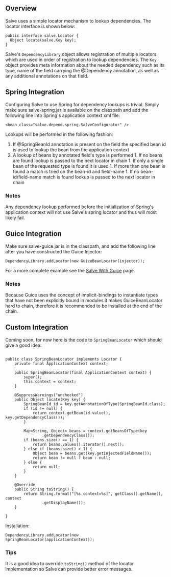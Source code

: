 ## Overview ##
Salve uses a simple locator mechanism to lookup dependencies. The locator interface is shown below:

```
public interface salve.Locator {
  Object locate(salve.Key key);
}
```

Salve's `DependencyLibrary` object allows registration of multiple locators which are used in order of registration to lookup dependencies. The `Key` object provides meta information about the needed dependency such as its type, name of the field carrying the @Dependency annotation, as well as any additional annotations on that field.

## Spring Integration ##

Configuring Salve to use Spring for dependency lookups is trivial. Simply make sure salve-spring.jar is available on the classpath and add the following line into Spring's application context xml file:

```
<bean class="salve.depend.spring.SalveConfigurator" />
```

Lookups will be performed in the following fashion:
  1. If @SpringBeanId annotation is present on the field the specified bean id is used to lookup the bean from the application context
  1. A lookup of beans by annotated field's type is performed
    1. If no beans are found lookup is passed to the next locator in chain
    1. If only a single bean of the requested type is found it is used
    1. If more than one bean is found a match is tried on the bean-id and field-name
    1. If no bean-id/field-name match is found lookup is passed to the next locator in chain

### Notes ###
Any dependency lookup performed before the initialization of Spring's application context will not use Salve's spring locator and thus will most likely fail.

## Guice Integration ##
Make sure salve-guice.jar is in the classpath, and add the following line after you have constructed the Guice Injector:

```
DependencyLibrary.addLocator(new GuiceBeanLocator(injector));
```

For a more complete example see the [Salve With Guice](SalveWIthGuice.md) page.

### Notes ###
Because Guice uses the concept of implicit-bindings to instantiate types that have not been explicitly bound in modules it makes GuiceBeanLocator hard to chain, therefore it is recommended to be installed at the end of the chain.

## Custom Integration ##
Coming soon, for now here is the code to `SpringBeanLocator` which should give a good idea:

```

public class SpringBeanLocator implements Locator {
	private final ApplicationContext context;

	public SpringBeanLocator(final ApplicationContext context) {
		super();
		this.context = context;
	}

	@SuppressWarnings("unchecked")
	public Object locate(Key key) {
		SpringBeanId id = key.getAnnotationOfType(SpringBeanId.class);
		if (id != null) {
			return context.getBean(id.value(), key.getDependencyClass());
		}

		Map<String, Object> beans = context.getBeansOfType(key
				.getDependencyClass());
		if (beans.size() == 1) {
			return beans.values().iterator().next();
		} else if (beans.size() > 1) {
			Object bean = beans.get(key.getInjectedFieldName());
			return bean != null ? bean : null;
		} else {
			return null;
		}
	}

	@Override
	public String toString() {
		return String.format("[%s context=%s]", getClass().getName(), context
				.getDisplayName());
	}

}
```

Installation:

```
DependencyLibrary.addLocator(new SpringBeanLocator(applicationContext));
```

### Tips ###
It is a good idea to override `toString()` method of the locator implementation so Salve can provide better error messages.